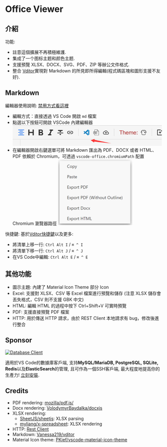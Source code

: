 # Office Viewer

## 介紹

功能:

- 註意這個擴展不再積極維護.
- 集成了一个图标主题和颜色主题.
- 支援預覽 XLSX、DOCX、SVG、PDF、ZIP 等辦公文件格式.
- 整合 [Vditor](https://github.com/Vanessa219/vditor)實現對 Markdown 的所見即所得編輯(程式碼區塊和圖形支援不友好).

## Markdown

編輯器使用說明: [禁用方式看這裡](https://github.com/cweijan/vscode-office?tab=readme-ov-file#markdown)

* 編輯方式：直接透過 VS Code 開啟 `md` 檔案
* 點選以下按鈕可開啟 VSCode 內建編輯器
  ![img](image/README-CN/1640579182342.png)
* 在編輯器開啟右鍵選單可將 Markdown 匯出為 PDF、DOCX 或者 HTML、PDF 依賴於 Chromium，可透過 `vscode-office.chromiumPath` 配置 Chromium 瀏覽器路徑
  ![1685418034035](image/README-CN/1685418034035.png)

快捷鍵: 基於[Vditor快捷鍵](shortcut.md)以及更多:

- 將清單上移一行: `Ctrl Alt I` / `⌘ ^ I`
- 將清單下移一行: `Ctrl Alt J` / `⌘ ^ J`
- 在VS Code中編輯: `Ctrl Alt E` / `⌘ ^ E`

## 其他功能

* 圖示主題: 內建了 Material Icon Theme 部分 Icon
* Excel: 支援對 XLSX、CSV 等 Excel 檔案進行預覽和儲存 (注意 XLSX 儲存會丟失格式，CSV 則不支援 GBK 中文)
* HTML: 編輯 HTML 的過程中按下 Ctrl+Shift+V 可實時預覽
* PDF: 支援直接預覽 PDF 檔案
* HTTP: 用於傳送 HTTP 請求，由於 REST Client 本地請求有 bug，修改後進行整合

## Sponsor

[![Database Client](https://database-client.com/text_logo.png)](https://marketplace.visualstudio.com/items?itemName=cweijan.vscode-database-client2)

適用於VS Code的數據庫客戶端, 支持**MySQL/MariaDB, PostgreSQL, SQLite, Redis**以及**ElasticSearch**的管理, 且可作為一個SSH客戶端, 最大程度地提高你的生產力! [立刻安裝](https://marketplace.visualstudio.com/items?itemName=cweijan.vscode-database-client2).

## Credits

* PDF rendering: [mozilla/pdf.js/](https://github.com/mozilla/pdf.js/)
* Docx rendering: [VolodymyrBaydalka/docxjs](https://github.com/VolodymyrBaydalka/docxjs)
* XLSX rendering:
  * [SheetJS/sheetjs](https://github.com/SheetJS/sheetjs): XLSX parsing
  * [myliang/x-spreadsheet](https://github.com/myliang/x-spreadsheet): XLSX rendering
* HTTP: [Rest Client](https://github.com/Huachao/vscode-restclient)
* Markdown: [Vanessa219/vditor](https://github.com/Vanessa219/vditor)
* Material Icon theme: [PKief/vscode-material-icon-theme](https://github.com/PKief/vscode-material-icon-theme)
